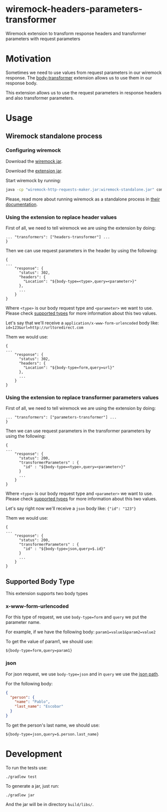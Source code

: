 # wiremock-headers-parameters-transformer
 Wiremock extension to transform response headers and transformer parameters with request parameters

# Motivation
Sometimes we need to use values from request parameters in our wiremock response. The [body-transformer](https://github.com/opentable/wiremock-body-transformer) extension allows us to use them in our response body.

This extension allows us to use the request parameters in response headers and also transformer parameters.


# Usage

## Wiremock standalone process

### Configuring wiremock

Download the [wiremock jar](http://repo1.maven.org/maven2/com/github/tomakehurst/wiremock-standalone/2.5.0/wiremock-standalone-2.5.0.jar).

Download the [extension jar](https://github.com/viniciusffj/wiremock-headers-parameters-transformer/releases/download/v0.1/wiremock-parameter-transformer-0.1.jar).

Start wiremock by running:
```bash
java -cp "wiremock-http-requests-maker.jar:wiremock-standalone.jar" com.github.tomakehurst.wiremock.standalone.WireMockServerRunner --verbose --extensions 'com.github.viniciusffj.wiremock.ParametersTransformer,com.github.viniciusffj.wiremock.HeadersTransformer'
```

Please, read more about running wiremock as a standalone process in [their documentation](http://wiremock.org/docs/running-standalone/).

### Using the extension to replace header values

First of all, we need to tell wiremock we are using the extension by doing:
```
... "transformers": ["headers-transformer"] ...
}
```

Then we can use request parameters in the header by using the following:
```
{
...
    "response": {
      "status": 302,
      "headers": {
        "Location": "${body-type=<type>,query=<parameter>}"
      },
      ...
    }
}
```

Where `<type>` is our body request type and `<parameter>` we want to use. Please check [supported types](#supported-types) for more information about this two values.

Let's say that we'll receive a `application/x-www-form-urlencoded` body like:
`id=123&url=http://urltoredirect.com`

Them we would use:

```
{
...
    "response": {
      "status": 302,
      "headers": {
        "Location": "${body-type=form,query=url}"
      },
      ...
    }
}
```

### Using the extension to replace transformer parameters values

First of all, we need to tell wiremock we are using the extension by doing:
```
... "transformers": ["parameters-transformer"] ...
}
```

Then we can use request parameters in the transformer parameters by using the following:
```
{
...
    "response": {
      "status": 200,
      "transformerParameters" : {
        "id" : "${body-type=<type>,query=<parameter>}"
      }
      ...
    }
}
```

Where `<type>` is our body request type and `<parameter>` we want to use. Please check [supported types](#supported-types) for more information about this two values.

Let's say right now we'll receive a `json` body like:
`{"id": "123"}`

Them we would use:

```
{
...
    "response": {
      "status": 200,
      "transformerParameters" : {
        "id" : "${body-type=json,query=$.id}"
      }
      ...
    }
}
```

## <a name="supported types"></a>Supported Body Type

This extension supports two body types

### x-www-form-urlencoded

For this type of request, we use `body-type=form` and `query` we put the parameter name.

For example, if we have the following body:
`param1=value1&param2=value2`

To get the value of param1, we should use:

`${body-type=form,query=param1}`

### json

For json request, we use `body-type=json` and in `query` we use the [json path](http://goessner.net/articles/JsonPath/).

For the following body:
```json
{
  "person": {
    "name": "Pablo",
    "last_name": "Escobar"
  }
}
```

To get the person's last name, we should use:

`${body-type=json,query=$.person.last_name}`

# Development

To run the tests use:
```
./gradlew test
```

To generate a jar, just run:
```
./gradlew jar
```

And the jar will be in directory `build/libs/`.
